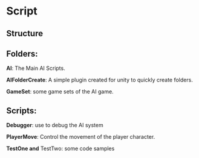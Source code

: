 # Script
## Structure

## Folders:

**AI**: The Main AI Scripts.

**AIFolderCreate**: A simple plugin created for unity to quickly create folders.

**GameSet**: some game sets of the AI game.

## Scripts:

**Debugger**: use to debug the AI system

**PlayerMove**: Control the movement of the player character.

**TestOne and** TestTwo: some code samples 
